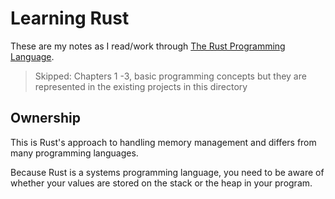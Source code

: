 # Learning Rust

These are my notes as I read/work through [The Rust Programming Language][def1].

> Skipped: Chapters 1 -3, basic programming concepts but they are represented in the existing projects in this directory

## Ownership
This is Rust's approach to handling memory management and differs from many programming languages.

Because Rust is a systems programming language, you need to be aware of whether your values are stored on the stack or the heap in your program.



[def1]: https://doc.rust-lang.org/book
